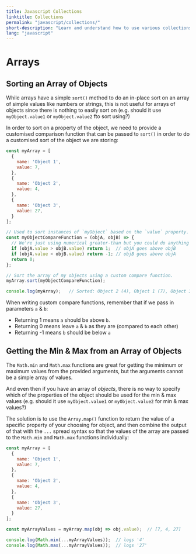 ```yaml
---
title: Javascript Collections
linktitle: Collections
permalink: "javascript/collections/"
short-description: "Learn and understand how to use various collections - for example Arrays and Maps - in Javascript."
lang: "javascript"
---
```


# Arrays

## Sorting an Array of Objects

While arrays have a simple `sort()` method to do an in-place sort on an array of
simple values like numbers or strings, this is not useful for arrays of objects
since there is nothing to easily sort on (e.g. should it use `myObject.value1`
or `myObject.value2` fto sort using?)

In order to sort on a property of the object, we need to provide a customised
comparison function that can be passed to `sort()` in order to do a customised
sort of the object we are storing:

```javascript
const myArray = [
  {
    name: 'Object 1',
    value: 7,
  },
  {
    name: 'Object 2',
    value: 4,
  },
  {
    name: 'Object 3',
    value: 27,
  }
];

// Used to sort instances of `myObject` based on the `value` property.
const myObjectCompareFunction = (objA, objB) => {
  // We're just using numerical greater-than but you could do anything here.
  if (objA.value > objB.value) return 1;  // objA goes above objB
  if (objA.value < objB.value) return -1; // objB goes above objA
  return 0;
};

// Sort the array of my objects using a custom compare function.
myArray.sort(myObjectCompareFunction);

console.log(myArray);	// Sorted: Object 2 (4), Object 1 (7), Object 3 (27)
```

When writing custom compare functions, remember that if we pass in parameters
`a` & `b`:
 * Returning 1 means `a` should be above `b`.
 * Returning 0 means leave `a` & `b` as they are (compared to each other)
 * Returning -1 means `b` should be below `a`


## Getting the Min & Max from an Array of Objects

The `Math.min` and `Math.max` functions are great for getting the minimum or
maximum values from the provided arguments, but the arguments cannot be a simple
array of values.

And even then if you have an array of *objects*, there is no way to specify
which of the properties of the object should be used for the min & max values
(e.g. should it use `myObject.value1` or `myObject.value2` for min & max
values?)

The solution is to use the `Array.map()` function to return the value of a specific
property of your choosing for object, and then combine the output of that with
the  `...` spread syntax so that the values of the array are passed to the
`Math.min` and `Math.max` functions individually:

```javascript
const myArray = [
  {
    name: 'Object 1',
    value: 7,
  },
  {
    name: 'Object 2',
    value: 4,
  },
  {
    name: 'Object 3',
    value: 27,
  }
];

const myArrayValues = myArray.map(obj => obj.value);  // [7, 4, 27]

console.log(Math.min(...myArrayValues));  // logs '4'
console.log(Math.max(...myArrayValues));  // logs '27'
```
